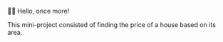 👋🏾 Hello, once more!

This mini-project consisted of finding the price of a house based on its area.
